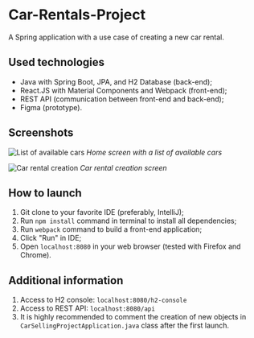 # Car-Rentals-Project

A Spring application with a use case of creating a new car rental.

## Used technologies
- Java with Spring Boot, JPA, and H2 Database (back-end);
- React.JS with Material Components and Webpack (front-end);
- REST API (communication between front-end and back-end);
- Figma (prototype).

## Screenshots 

![List of available cars](http://api.sunshineapps.com.ua/car-rental-project/1.png)
*Home screen with a list of available cars*

![Car rental creation](http://api.sunshineapps.com.ua/car-rental-project/2.png)
*Car rental creation screen*

## How to launch 

1. Git clone to your favorite IDE (preferably, IntelliJ);
2. Run `npm install` command in terminal to install all dependencies;
3. Run `webpack` command to build a front-end application;
4. Click "Run" in IDE;
5. Open `localhost:8080` in your web browser (tested with Firefox and Chrome).

## Additional information

1. Access to H2 console: `localhost:8080/h2-console`
2. Access to REST API: `localhost:8080/api`
3. It is highly recommended to comment the creation of new objects in `CarSellingProjectApplication.java` class after the first launch.
